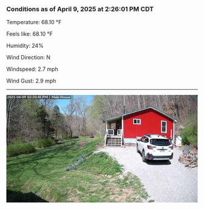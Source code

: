 ### Conditions as of April 9, 2025 at 2:26:01 PM CDT 

Temperature: 68.10 &deg;F

Feels like: 68.10 &deg;F

Humidity: 24%

Wind Direction: N

Windspeed: 2.7 mph

Wind Gust: 2.9 mph

---

<img src="./images/latest.jpeg"/>

